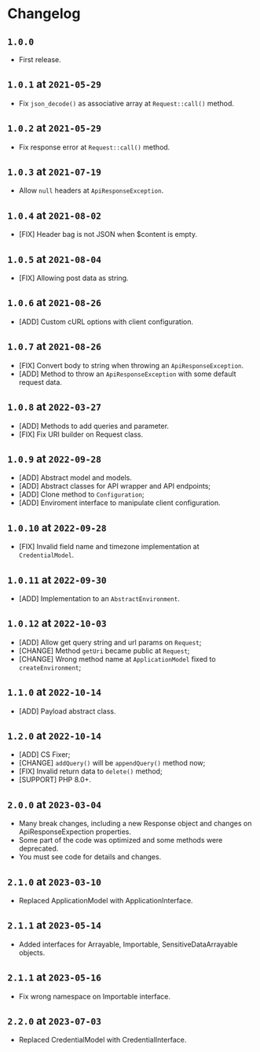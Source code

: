 # Changelog

## `1.0.0`

* First release.

## `1.0.1` at `2021-05-29`

* Fix `json_decode()` as associative array at `Request::call()` method.

## `1.0.2` at `2021-05-29`

* Fix response error at `Request::call()` method.

## `1.0.3` at `2021-07-19`

* Allow `null` headers at `ApiResponseException`.

## `1.0.4` at `2021-08-02`

* [FIX] Header bag is not JSON when $content is empty.

## `1.0.5` at `2021-08-04`

* [FIX] Allowing post data as string.

## `1.0.6` at `2021-08-26`

* [ADD] Custom cURL options with client configuration.

## `1.0.7` at `2021-08-26`

* [FIX] Convert body to string when throwing an `ApiResponseException`.
* [ADD] Method to throw an `ApiResponseException` with some default request data.

## `1.0.8` at `2022-03-27`

* [ADD] Methods to add queries and parameter.
* [FIX] Fix URI builder on Request class.

## `1.0.9` at `2022-09-28`

* [ADD] Abstract model and models.
* [ADD] Abstract classes for API wrapper and API endpoints;
* [ADD] Clone method to `Configuration`;
* [ADD] Enviroment interface to manipulate client configuration.

## `1.0.10` at `2022-09-28`

* [FIX] Invalid field name and timezone implementation at `CredentialModel`.

## `1.0.11` at `2022-09-30`

* [ADD] Implementation to an `AbstractEnvironment`.

## `1.0.12` at `2022-10-03`

* [ADD] Allow get query string and url params on `Request`;
* [CHANGE] Method `getUri` became public at `Request`;
* [CHANGE] Wrong method name at `ApplicationModel` fixed to `createEnvironment`;

## `1.1.0` at `2022-10-14`

* [ADD] Payload abstract class.


## `1.2.0` at `2022-10-14`

* [ADD] CS Fixer;
* [CHANGE] `addQuery()` will be `appendQuery()` method now;
* [FIX] Invalid return data to `delete()` method;
* [SUPPORT] PHP 8.0+.

## `2.0.0` at `2023-03-04`

* Many break changes, including a new Response object and changes on ApiResponseExpection properties.
* Some part of the code was optimized and some methods were deprecated.
* You must see code for details and changes.

## `2.1.0` at `2023-03-10`

* Replaced ApplicationModel with ApplicationInterface.

## `2.1.1` at `2023-05-14`

* Added interfaces for Arrayable, Importable, SensitiveDataArrayable objects.

## `2.1.1` at `2023-05-16`

* Fix wrong namespace on Importable interface.

## `2.2.0` at `2023-07-03`

* Replaced CredentialModel with CredentialInterface.